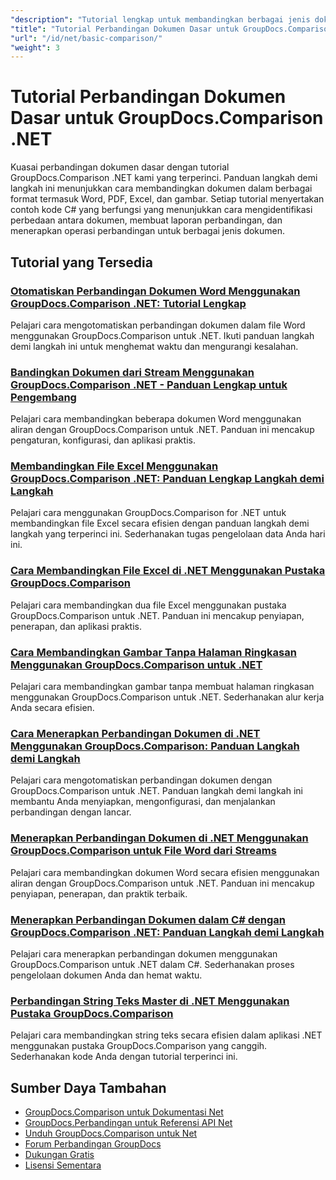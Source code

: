 ```yaml
---
"description": "Tutorial lengkap untuk membandingkan berbagai jenis dokumen seperti Word, PDF, Excel, gambar, dan lainnya menggunakan GroupDocs.Comparison untuk .NET."
"title": "Tutorial Perbandingan Dokumen Dasar untuk GroupDocs.Comparison .NET"
"url": "/id/net/basic-comparison/"
"weight": 3
---
```


# Tutorial Perbandingan Dokumen Dasar untuk GroupDocs.Comparison .NET

Kuasai perbandingan dokumen dasar dengan tutorial GroupDocs.Comparison .NET kami yang terperinci. Panduan langkah demi langkah ini menunjukkan cara membandingkan dokumen dalam berbagai format termasuk Word, PDF, Excel, dan gambar. Setiap tutorial menyertakan contoh kode C# yang berfungsi yang menunjukkan cara mengidentifikasi perbedaan antara dokumen, membuat laporan perbandingan, dan menerapkan operasi perbandingan untuk berbagai jenis dokumen.

## Tutorial yang Tersedia

### [Otomatiskan Perbandingan Dokumen Word Menggunakan GroupDocs.Comparison .NET: Tutorial Lengkap](./automate-word-compare-groupdocs-net-tutorial/)
Pelajari cara mengotomatiskan perbandingan dokumen dalam file Word menggunakan GroupDocs.Comparison untuk .NET. Ikuti panduan langkah demi langkah ini untuk menghemat waktu dan mengurangi kesalahan.

### [Bandingkan Dokumen dari Stream Menggunakan GroupDocs.Comparison .NET - Panduan Lengkap untuk Pengembang](./compare-documents-groupdocs-comparison-net/)
Pelajari cara membandingkan beberapa dokumen Word menggunakan aliran dengan GroupDocs.Comparison untuk .NET. Panduan ini mencakup pengaturan, konfigurasi, dan aplikasi praktis.

### [Membandingkan File Excel Menggunakan GroupDocs.Comparison .NET: Panduan Lengkap Langkah demi Langkah](./groupdocs-comparison-net-excel-files-step-by-step-guide/)
Pelajari cara menggunakan GroupDocs.Comparison for .NET untuk membandingkan file Excel secara efisien dengan panduan langkah demi langkah yang terperinci ini. Sederhanakan tugas pengelolaan data Anda hari ini.

### [Cara Membandingkan File Excel di .NET Menggunakan Pustaka GroupDocs.Comparison](./compare-excel-files-dotnet-groupdocs-comparison/)
Pelajari cara membandingkan dua file Excel menggunakan pustaka GroupDocs.Comparison untuk .NET. Panduan ini mencakup penyiapan, penerapan, dan aplikasi praktis.

### [Cara Membandingkan Gambar Tanpa Halaman Ringkasan Menggunakan GroupDocs.Comparison untuk .NET](./compare-images-without-summary-page-groupdocs-net/)
Pelajari cara membandingkan gambar tanpa membuat halaman ringkasan menggunakan GroupDocs.Comparison untuk .NET. Sederhanakan alur kerja Anda secara efisien.

### [Cara Menerapkan Perbandingan Dokumen di .NET Menggunakan GroupDocs.Comparison: Panduan Langkah demi Langkah](./implement-document-comparison-groupdocs-net/)
Pelajari cara mengotomatiskan perbandingan dokumen dengan GroupDocs.Comparison untuk .NET. Panduan langkah demi langkah ini membantu Anda menyiapkan, mengonfigurasi, dan menjalankan perbandingan dengan lancar.

### [Menerapkan Perbandingan Dokumen di .NET Menggunakan GroupDocs.Comparison untuk File Word dari Streams](./document-comparison-groupdocs-comparison-net-csharp/)
Pelajari cara membandingkan dokumen Word secara efisien menggunakan aliran dengan GroupDocs.Comparison untuk .NET. Panduan ini mencakup penyiapan, penerapan, dan praktik terbaik.

### [Menerapkan Perbandingan Dokumen dalam C# dengan GroupDocs.Comparison .NET: Panduan Langkah demi Langkah](./groupdocs-comparison-net-document-comparison-csharp/)
Pelajari cara menerapkan perbandingan dokumen menggunakan GroupDocs.Comparison untuk .NET dalam C#. Sederhanakan proses pengelolaan dokumen Anda dan hemat waktu.

### [Perbandingan String Teks Master di .NET Menggunakan Pustaka GroupDocs.Comparison](./groupdocs-comparison-net-text-string-compare/)
Pelajari cara membandingkan string teks secara efisien dalam aplikasi .NET menggunakan pustaka GroupDocs.Comparison yang canggih. Sederhanakan kode Anda dengan tutorial terperinci ini.

## Sumber Daya Tambahan

- [GroupDocs.Comparison untuk Dokumentasi Net](https://docs.groupdocs.com/comparison/net/)
- [GroupDocs.Perbandingan untuk Referensi API Net](https://reference.groupdocs.com/comparison/net/)
- [Unduh GroupDocs.Comparison untuk Net](https://releases.groupdocs.com/comparison/net/)
- [Forum Perbandingan GroupDocs](https://forum.groupdocs.com/c/comparison)
- [Dukungan Gratis](https://forum.groupdocs.com/)
- [Lisensi Sementara](https://purchase.groupdocs.com/temporary-license/)